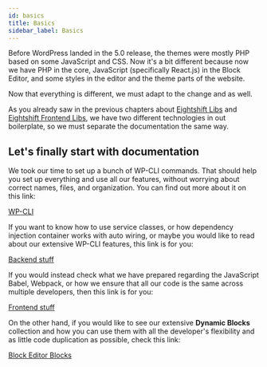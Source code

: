 ```yaml
---
id: basics
title: Basics
sidebar_label: Basics
---
```


Before WordPress landed in the 5.0 release, the themes were mostly PHP based on some JavaScript and CSS. Now it's a bit different because now we have PHP in the core, JavaScript (specifically React.js) in the Block Editor, and some styles in the editor and the theme parts of the website.

Now that everything is different, we must adapt to the change and as well.

As you already saw in the previous chapters about [Eightshift Libs](eightshift-libs.md) and [Eightshift Frontend Libs](eightshift-frontend-libs.md), we have two different technologies in out boilerplate, so we must separate the documentation the same way.

## Let's finally start with documentation

We took our time to set up a bunch of WP-CLI commands. That should help you set up everything and use all our features, without worrying about correct names, files, and organization. You can find out more about it on this link:

[WP-CLI](wp-cli)

If you want to know how to use service classes, or how dependency injection container works with auto wiring, or maybe you would like to read about our extensive WP-CLI features, this link is for you:

[Backend stuff](backend)

If you would instead check what we have prepared regarding the JavaScript Babel, Webpack, or how we ensure that all our code is the same across multiple developers, then this link is for you:

[Frontend stuff](frontend)

On the other hand, if you would like to see our extensive **Dynamic Blocks** collection and how you can use them with all the developer's flexibility and as little code duplication as possible, check this link:

[Block Editor Blocks](blocks)
